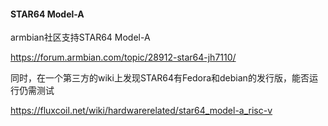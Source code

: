 #### STAR64 Model-A

armbian社区支持STAR64 Model-A

https://forum.armbian.com/topic/28912-star64-jh7110/

同时，在一个第三方的wiki上发现STAR64有Fedora和debian的发行版，能否运行仍需测试

https://fluxcoil.net/wiki/hardwarerelated/star64_model-a_risc-v
